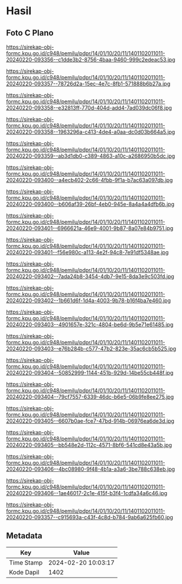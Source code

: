 # Hasil

## Foto C Plano

https://sirekap-obj-formc.kpu.go.id/c948/pemilu/pdpr/14/01/10/20/11/1401102011011-20240220-093356--c1dde3b2-8756-4baa-9460-999c2edeac53.jpg

https://sirekap-obj-formc.kpu.go.id/c948/pemilu/pdpr/14/01/10/20/11/1401102011011-20240220-093357--78726d2a-15ec-4e7c-8fb1-571888b6b27a.jpg

https://sirekap-obj-formc.kpu.go.id/c948/pemilu/pdpr/14/01/10/20/11/1401102011011-20240220-093358--e32813ff-770d-404d-add4-7ad039dc06f8.jpg

https://sirekap-obj-formc.kpu.go.id/c948/pemilu/pdpr/14/01/10/20/11/1401102011011-20240220-093358--1963296a-c413-4de4-a0aa-dc0d03b664a5.jpg

https://sirekap-obj-formc.kpu.go.id/c948/pemilu/pdpr/14/01/10/20/11/1401102011011-20240220-093359--ab3d1db0-c389-4863-a10c-a2686950b5dc.jpg

https://sirekap-obj-formc.kpu.go.id/c948/pemilu/pdpr/14/01/10/20/11/1401102011011-20240220-093400--a4ecb402-2c66-4fbb-9f1a-b7ac63a097db.jpg

https://sirekap-obj-formc.kpu.go.id/c948/pemilu/pdpr/14/01/10/20/11/1401102011011-20240220-093400--b606af39-26bf-4eb0-945e-8a4a4a4dfb6b.jpg

https://sirekap-obj-formc.kpu.go.id/c948/pemilu/pdpr/14/01/10/20/11/1401102011011-20240220-093401--6966621a-46e9-4001-9b87-8a07e84b9751.jpg

https://sirekap-obj-formc.kpu.go.id/c948/pemilu/pdpr/14/01/10/20/11/1401102011011-20240220-093401--f56e980c-a113-4e2f-94c8-7e91df5348ae.jpg

https://sirekap-obj-formc.kpu.go.id/c948/pemilu/pdpr/14/01/10/20/11/1401102011011-20240220-093402--7ada24b8-3454-4db7-9e15-8da3e9c503fd.jpg

https://sirekap-obj-formc.kpu.go.id/c948/pemilu/pdpr/14/01/10/20/11/1401102011011-20240220-093402--1b661d6f-1d4a-4003-9b78-b16f4ba7e460.jpg

https://sirekap-obj-formc.kpu.go.id/c948/pemilu/pdpr/14/01/10/20/11/1401102011011-20240220-093403--4901657e-321c-4804-be6d-9b5e71e61485.jpg

https://sirekap-obj-formc.kpu.go.id/c948/pemilu/pdpr/14/01/10/20/11/1401102011011-20240220-093403--e76b284b-c577-47b2-823e-35ac6cb5b525.jpg

https://sirekap-obj-formc.kpu.go.id/c948/pemilu/pdpr/14/01/10/20/11/1401102011011-20240220-093404--50852999-1144-451b-929d-14be55cb448f.jpg

https://sirekap-obj-formc.kpu.go.id/c948/pemilu/pdpr/14/01/10/20/11/1401102011011-20240220-093404--79cf7557-6339-46dc-b6e5-06b9fe8ee275.jpg

https://sirekap-obj-formc.kpu.go.id/c948/pemilu/pdpr/14/01/10/20/11/1401102011011-20240220-093405--6607b0ae-fce7-47bd-914b-06976ea6de3d.jpg

https://sirekap-obj-formc.kpu.go.id/c948/pemilu/pdpr/14/01/10/20/11/1401102011011-20240220-093405--bb548e2d-112c-4571-8bf6-541cd8e43a5b.jpg

https://sirekap-obj-formc.kpu.go.id/c948/pemilu/pdpr/14/01/10/20/11/1401102011011-20240220-093406--4bc08980-9f48-4b1a-a3a6-3be788c638eb.jpg

https://sirekap-obj-formc.kpu.go.id/c948/pemilu/pdpr/14/01/10/20/11/1401102011011-20240220-093406--1ae46017-2c1e-415f-b3f4-1cdfa34a6c46.jpg

https://sirekap-obj-formc.kpu.go.id/c948/pemilu/pdpr/14/01/10/20/11/1401102011011-20240220-093357--c915693a-c43f-4c8d-b784-9ab6a625fb60.jpg


## Metadata

| Key        | Value               |
| ---------- | ------------------- |
| Time Stamp | 2024-02-20 10:03:17 |
| Kode Dapil | 1402                |



